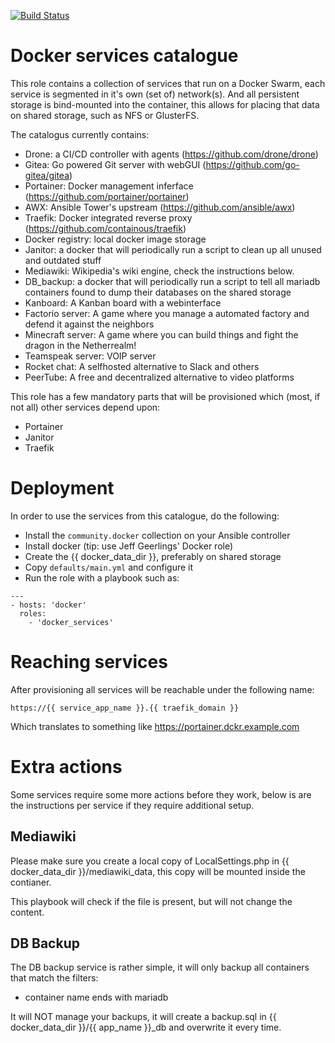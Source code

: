 [![Build Status](https://drone.element-networks.nl/api/badges/Element-Networks/ansible-role-docker_services/status.svg)](https://drone.element-networks.nl/Element-Networks/ansible-role-docker_services)

# Docker services catalogue
This role contains a collection of services that run on a Docker Swarm, each service is segmented in it's own (set of) network(s). And all persistent storage is bind-mounted into the container, this allows for placing that data on shared storage, such as NFS or GlusterFS.

The catalogus currently contains:

* Drone: a CI/CD controller with agents (https://github.com/drone/drone)
* Gitea: Go powered Git server with webGUI (https://github.com/go-gitea/gitea)
* Portainer: Docker management inferface (https://github.com/portainer/portainer)
* AWX: Ansible Tower's upstream (https://github.com/ansible/awx)
* Traefik: Docker integrated reverse proxy (https://github.com/containous/traefik)
* Docker registry: local docker image storage
* Janitor: a docker that will periodically run a script to clean up all unused and outdated stuff
* Mediawiki: Wikipedia's wiki engine, check the instructions below.
* DB_backup: a docker that will periodically run a script to tell all mariadb containers found to dump their databases on the shared storage
* Kanboard: A Kanban board with a webinterface
* Factorio server: A game where you manage a automated factory and defend it against the neighbors
* Minecraft server: A game where you can build things and fight the dragon in the Netherrealm!
* Teamspeak server: VOIP server
* Rocket chat: A selfhosted alternative to Slack and others
* PeerTube: A free and decentralized alternative to video platforms


This role has a few mandatory parts that will be provisioned which (most, if not all) other services depend upon:

* Portainer
* Janitor
* Traefik

# Deployment
In order to use the services from this catalogue, do the following:

* Install the ```community.docker``` collection on your Ansible controller
* Install docker (tip: use Jeff Geerlings' Docker role)
* Create the {{ docker_data_dir }}, preferably on shared storage
* Copy ``` defaults/main.yml ``` and configure it
* Run the role with a playbook such as:

```
---
- hosts: 'docker'
  roles:
    - 'docker_services'
```

# Reaching services
After provisioning all services will be reachable under the following name:

```
https://{{ service_app_name }}.{{ traefik_domain }}
```

Which translates to something like https://portainer.dckr.example.com

# Extra actions
Some services require some more actions before they work, below is are the instructions per service if they require additional setup.

## Mediawiki
Please make sure you create a local copy of LocalSettings.php in {{ docker_data_dir }}/mediawiki_data, this copy will be mounted inside the contianer.

This playbook will check if the file is present, but will not change the content.

## DB Backup
The DB backup service is rather simple, it will only backup all containers that match the filters:

* container name ends with mariadb

It will NOT manage your backups, it will create a backup.sql in {{ docker_data_dir }}/{{ app_name }}_db and overwrite it every time.
